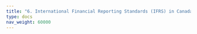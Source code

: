```yaml
---
title: "6. International Financial Reporting Standards (IFRS) in Canada"
type: docs
nav_weight: 60000
---
```


